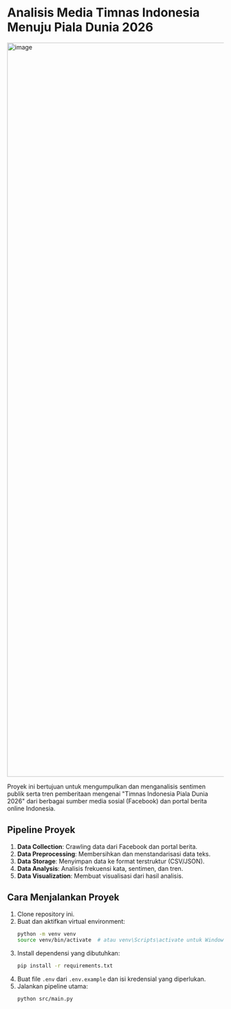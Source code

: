 # Analisis Media Timnas Indonesia Menuju Piala Dunia 2026
<img width="2560" height="1709" alt="image" src="https://github.com/user-attachments/assets/5c2d9905-2a8e-4089-a71c-e9dfa0117933" />

Proyek ini bertujuan untuk mengumpulkan dan menganalisis sentimen publik serta tren pemberitaan mengenai "Timnas Indonesia Piala Dunia 2026" dari berbagai sumber media sosial (Facebook) dan portal berita online Indonesia.

## Pipeline Proyek
1.  **Data Collection**: Crawling data dari Facebook dan portal berita.
2.  **Data Preprocessing**: Membersihkan dan menstandarisasi data teks.
3.  **Data Storage**: Menyimpan data ke format terstruktur (CSV/JSON).
4.  **Data Analysis**: Analisis frekuensi kata, sentimen, dan tren.
5.  **Data Visualization**: Membuat visualisasi dari hasil analisis.

## Cara Menjalankan Proyek
1.  Clone repository ini.
2.  Buat dan aktifkan virtual environment:
    ```bash
    python -m venv venv
    source venv/bin/activate  # atau venv\Scripts\activate untuk Windows
    ```
3.  Install dependensi yang dibutuhkan:
    ```bash
    pip install -r requirements.txt
    ```
4.  Buat file `.env` dari `.env.example` dan isi kredensial yang diperlukan.
5.  Jalankan pipeline utama:
    ```bash
    python src/main.py
    ```
